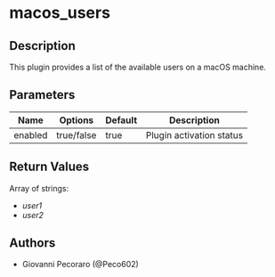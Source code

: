 # macos_users

## Description
This plugin provides a list of the available users on a macOS machine.

## Parameters
| Name | Options | Default | Description |
| ---- | ------- | ------- | ----------- |
| enabled | true/false | true | Plugin activation status |

## Return Values
Array of strings:

- *user1*
- *user2*

## Authors
- Giovanni Pecoraro (@Peco602)
